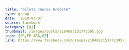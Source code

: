 ```yaml
---
title: "Gilets Jaunes Ardèche"
type: group
date:  2019-03-07
source: facebook
category: [gj]
thumbnail: /images/posts/2184693151772395.jpg
tags: [FR,FR-ARA,07]
link: https://www.facebook.com/groups/2184693151772395/
---
```


